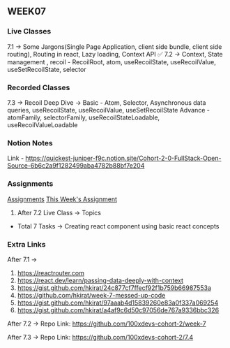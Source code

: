 ## WEEK07

### Live Classes
7.1 -> Some Jargons(Single Page Application, client side bundle, client side routing), Routing in react, Lazy loading, Context API ✅
7.2 -> Context, State management , recoil - RecoilRoot, atom, useRecoilState, useRecoilValue, useSetRecoilState, selector


### Recorded Classes
7.3 -> Recoil Deep Dive -> Basic - Atom, Selector, Asynchronous data queries, useRecoilState, useRecoilValue, useSetRecoilState
Advance - atomFamily, selectorFamily, useRecoilStateLoadable, useRecoilValueLoadable 


### Notion Notes
Link - https://quickest-juniper-f9c.notion.site/Cohort-2-0-FullStack-Open-Source-6b6c2a9f1282499aba4782b88bf7e204


### Assignments
[Assignments](https://github.com/100xdevs-cohort-2/assignments)
[This Week's Assignment](https://app.100xdevs.com/courses/3/154/166)
1. After 7.2 Live Class -> 
Topics 
- Total 7 Tasks -> Creating react component using basic react concepts


### Extra Links

After 7.1 ->
1. https://reactrouter.com
2. https://react.dev/learn/passing-data-deeply-with-context
3. https://gist.github.com/hkirat/24c877cf7ffecf92f1b759b66987553a
4. https://github.com/hkirat/week-7-messed-up-code
5. https://gist.github.com/hkirat/97aaab4d15839260e83a0f337a069254
6. https://gist.github.com/hkirat/a4af9c6d50c97056de767a9336bbc326

After 7.2 ->
Repo Link: https://github.com/100xdevs-cohort-2/week-7

After 7.3 -> 
Repo Link: https://github.com/100xdevs-cohort-2/7.4